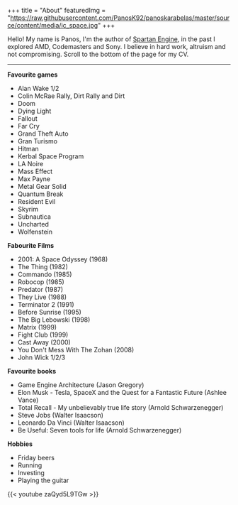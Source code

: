 +++
title = "About"
featuredImg = "https://raw.githubusercontent.com/PanosK92/panoskarabelas/master/source/content/media/ic_space.jpg"
+++

Hello! My name is Panos, I'm the author of [Spartan Engine](https://github.com/PanosK92/SpartanEngine), in the past I explored AMD, Codemasters and Sony.
I believe in hard work, altruism and not compromising. Scroll to the bottom of the page for my CV.

---

**Favourite games**
- Alan Wake 1/2
- Colin McRae Rally, Dirt Rally and Dirt
- Doom
- Dying Light
- Fallout
- Far Cry
- Grand Theft Auto
- Gran Turismo
- Hitman
- Kerbal Space Program
- LA Noire
- Mass Effect
- Max Payne
- Metal Gear Solid
- Quantum Break
- Resident Evil
- Skyrim
- Subnautica
- Uncharted
- Wolfenstein

**Fabourite Films**
- 2001: A Space Odyssey (1968)
- The Thing (1982)
- Commando (1985)
- Robocop (1985)
- Predator (1987)
- They Live (1988)
- Terminator 2 (1991)
- Before Sunrise (1995)
- The Big Lebowski (1998)
- Matrix (1999)
- Fight Club (1999)
- Cast Away (2000)
- You Don't Mess With The Zohan (2008)
- John Wick 1/2/3

**Favourite books**
- Game Engine Architecture (Jason Gregory)
- Elon Musk - Tesla, SpaceX and the Quest for a Fantastic Future (Ashlee Vance)
- Total Recall - My unbelievably true life story (Arnold Schwarzenegger)
- Steve Jobs (Walter Isaacson‎)
- Leonardo Da Vinci (Walter Isaacson)
- Be Useful: Seven tools for life (Arnold Schwarzenegger)

**Hobbies**
- Friday beers
- Running
- Investing
- Playing the guitar

{{< youtube zaQyd5L9TGw >}}
